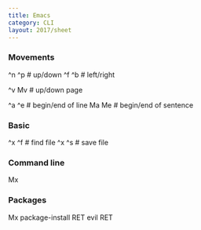 ```yaml
---
title: Emacs
category: CLI
layout: 2017/sheet
---
```


### Movements

   ^n ^p    # up/down
   ^f ^b    # left/right

   ^v Mv    # up/down page

   ^a ^e    # begin/end of line
   Ma Me    # begin/end of sentence

### Basic

   ^x ^f    # find file
   ^x ^s    # save file

### Command line

   Mx

### Packages

   Mx package-install RET evil RET
